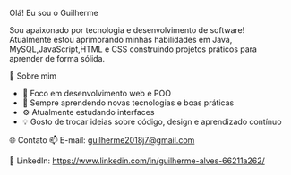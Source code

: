 Olá! Eu sou o Guilherme

Sou apaixonado por tecnologia e desenvolvimento de software!  
Atualmente estou aprimorando minhas habilidades em Java, MySQL,JavaScript,HTML e CSS
construindo projetos práticos para aprender de forma sólida.

💬 Sobre mim
- 🔭 Foco em desenvolvimento web e POO  
- 🌱 Sempre aprendendo novas tecnologias e boas práticas  
- ⚙️ Atualmente estudando interfaces  
- 💡 Gosto de trocar ideias sobre código, design e aprendizado contínuo  

🌐 Contato
📫 E-mail: guilherme2018j7@gmail.com

💼 LinkedIn: https://www.linkedin.com/in/guilherme-alves-66211a262/
